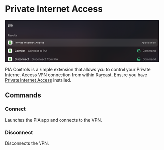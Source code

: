# Private Internet Access

![image](./metadata/usage.png)

PIA Controls is a simple extension that allows you to control your Private Internet Access VPN connection from within Raycast. Ensure you have [Private Internet Access](https://www.privateinternetaccess.com/) installed.

## Commands
### Connect
Launches the PIA app and connects to the VPN.

### Disconnect
Disconnects the VPN.